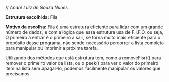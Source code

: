 // *André Luiz de Souza Nunes*

**Estrutura escolhida:** Fila

**Motivo da escolha:** Fila é uma estrutura eficiente para lidar com um grande número de dados, e com a lógica que essa estrutura usa de F.I.F.O, ou seja, O primeiro a entrar é o primeiro a sair, se torna muito mais eficiente para o propósito desse programa, não sendo necessário percorrer a lista completa para manipular ou imprimir a próxima tarefa.

Utilizando dos métodos que está estrutura tem, como a removeFisrt() para remover o primeiro valor da lista, ou o peek() para ver o valor do primeiro item na lista sem apagar-lo, podemos facilmente manipular os valores que precisamos.